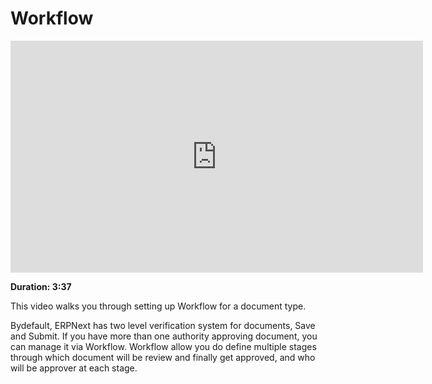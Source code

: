 # Workflow

<iframe width="660" height="371" src="https://www.youtube.com/embed/yObJUg9FxFs" frameborder="0" allowfullscreen></iframe>

**Duration: 3:37**

This video walks you through setting up Workflow for a document type.

Bydefault, ERPNext has two level verification system for documents, Save and Submit. If you have more than one authority approving document, you can manage it via Workflow. Workflow allow you do define multiple stages through which document will be review and finally get approved, and who will be approver at each stage.
